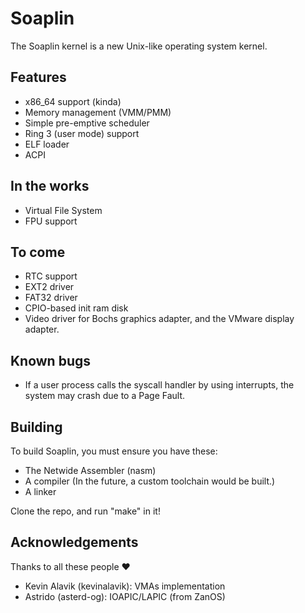 # Soaplin
The Soaplin kernel is a new Unix-like operating system kernel.

## Features
* x86_64 support (kinda)
* Memory management (VMM/PMM)
* Simple pre-emptive scheduler
* Ring 3 (user mode) support
* ELF loader
* ACPI

## In the works
* Virtual File System
* FPU support

## To come
* RTC support
* EXT2 driver 
* FAT32 driver
* CPIO-based init ram disk
* Video driver for Bochs graphics adapter, and the VMware display adapter.

## Known bugs
* If a user process calls the syscall handler by using interrupts, the system may crash due to a Page Fault.

## Building
To build Soaplin, you must ensure you have these:
* The Netwide Assembler (nasm)
* A compiler (In the future, a custom toolchain would be built.)
* A linker

Clone the repo, and run "make" in it!

## Acknowledgements
Thanks to all these people :heart:
* Kevin Alavik (kevinalavik): VMAs implementation
* Astrido (asterd-og): IOAPIC/LAPIC (from ZanOS)